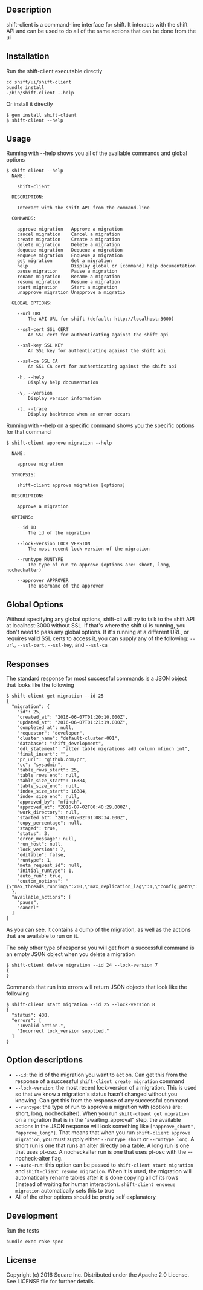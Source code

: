 Description
------
shift-client is a command-line interface for shift. It interacts with the shift API and can be used to do all of the same actions that can be done from the ui

Installation
------
Run the shift-client executable directly
```
cd shift/ui/shift-client
bundle install
./bin/shift-client --help
```
Or install it directly
```
$ gem install shift-client
$ shift-client --help
```

Usage
------
Running with --help shows you all of the available commands and global options
```
$ shift-client --help
  NAME:

    shift-client

  DESCRIPTION:

    Interact with the shift API from the command-line

  COMMANDS:

    approve migration   Approve a migration
    cancel migration    Cancel a migration
    create migration    Create a migration
    delete migration    Delete a migration
    dequeue migration   Dequeue a migration
    enqueue migration   Enqueue a migration
    get migration       Get a migration
    help                Display global or [command] help documentation
    pause migration     Pause a migration
    rename migration    Rename a migration
    resume migration    Resume a migration
    start migration     Start a migration
    unapprove migration Unapprove a migratio

  GLOBAL OPTIONS:

    --url URL
        The API URL for shift (default: http://localhost:3000)

    --ssl-cert SSL CERT
        An SSL cert for authenticating against the shift api

    --ssl-key SSL KEY
        An SSL key for authenticating against the shift api

    --ssl-ca SSL CA
        An SSL CA cert for authenticating against the shift api

    -h, --help
        Display help documentation

    -v, --version
        Display version information

    -t, --trace
        Display backtrace when an error occurs
```

Running with --help on a specific command shows you the specific options for that command
```
$ shift-client approve migration --help

  NAME:

    approve migration

  SYNOPSIS:

    shift-client approve migration [options]

  DESCRIPTION:

    Approve a migration

  OPTIONS:

    --id ID
        The id of the migration

    --lock-version LOCK VERSION
        The most recent lock version of the migration

    --runtype RUNTYPE
        The type of run to approve (options are: short, long, nocheckalter)

    --approver APPROVER
        The username of the approver

```

## Global Options
Without specifying any global options, shift-cli will try to talk to the shift API at localhost:3000 without SSL. If that's where the shift ui is running, you don't need to pass any global options. If it's running at a different URL, or requires valid SSL certs to access it, you can supply any of the following: `--url`, `--ssl-cert`, `--ssl-key`, and `--ssl-ca`

## Responses
The standard response for most successful commands is a JSON object that looks like the following
```
$ shift-client get migration --id 25
{
  "migration": {
    "id": 25,
    "created_at": "2016-06-07T01:20:10.000Z",
    "updated_at": "2016-06-07T01:21:19.000Z",
    "completed_at": null,
    "requestor": "developer",
    "cluster_name": "default-cluster-001",
    "database": "shift_development",
    "ddl_statement": "alter table migrations add column mfinch int",
    "final_insert": "",
    "pr_url": "github.com/pr",
    "cc": "sysadmin",
    "table_rows_start": 25,
    "table_rows_end": null,
    "table_size_start": 16384,
    "table_size_end": null,
    "index_size_start": 16384,
    "index_size_end": null,
    "approved_by": "mfinch",
    "approved_at": "2016-07-02T00:40:29.000Z",
    "work_directory": null,
    "started_at": "2016-07-02T01:08:34.000Z",
    "copy_percentage": null,
    "staged": true,
    "status": 3,
    "error_message": null,
    "run_host": null,
    "lock_version": 7,
    "editable": false,
    "runtype": 1,
    "meta_request_id": null,
    "initial_runtype": 1,
    "auto_run": true,
    "custom_options": "{\"max_threads_running\":200,\"max_replication_lag\":1,\"config_path\":\"\",\"recursion_method\":\"\"}"
  },
  "available_actions": [
    "pause",
    "cancel"
  ]
}
```
As you can see, it contains a dump of the migration, as well as the actions that are available to run on it.

The only other type of response you will get from a successful command is an empty JSON object when you delete a migration
```
$ shift-client delete migration --id 24 --lock-version 7
{
}
```

Commands that run into errors will return JSON objects that look like the following
```
$ shift-client start migration --id 25 --lock-version 8
{
  "status": 400,
  "errors": [
    "Invalid action.",
    "Incorrect lock_version supplied."
  ]
}
```

## Option descriptions
* `--id`: the id of the migration you want to act on. Can get this from the response of a successful `shift-client create migration` command
* `--lock-version`: the most recent lock-version of a migration. This is used so that we know a migration's status hasn't changed without you knowing. Can get this from the response of any successful command
* `--runtype`: the type of run to approve a migration with (options are: short, long, nocheckalter). When you run `shift-client get migration` on a migration that is in the "awaiting_approval" step, the available actions in the JSON response will look something like `["approve_short", "approve_long"]`. That means that when you run `shift-client approve migration`, you must supply either `--runtype short` or `--runtype long`. A short run is one that runs an alter directly on a table. A long run is one that uses pt-osc. A nocheckalter run is one that uses pt-osc with the --nocheck-alter flag.
* `--auto-run`: this option can be passed to `shift-client start migration` and `shift-client resume migration`. When it is used, the migration will automatically rename tables after it is done copying all of its rows (instead of waiting for human interaction). `shift-client enqueue migration` automatically sets this to true
* All of the other options should be pretty self explanatory

Development
------
Run the tests
```
bundle exec rake spec
```

## License

Copyright (c) 2016 Square Inc. Distributed under the Apache 2.0 License.
See LICENSE file for further details.
